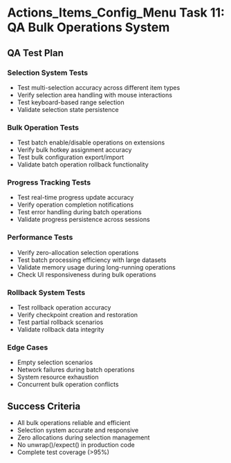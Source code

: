 # Actions_Items_Config_Menu Task 11: QA Bulk Operations System

## QA Test Plan

### Selection System Tests
- Test multi-selection accuracy across different item types
- Verify selection area handling with mouse interactions
- Test keyboard-based range selection
- Validate selection state persistence

### Bulk Operation Tests
- Test batch enable/disable operations on extensions
- Verify bulk hotkey assignment accuracy
- Test bulk configuration export/import
- Validate batch operation rollback functionality

### Progress Tracking Tests
- Test real-time progress update accuracy
- Verify operation completion notifications
- Test error handling during batch operations
- Validate progress persistence across sessions

### Performance Tests
- Verify zero-allocation selection operations
- Test batch processing efficiency with large datasets
- Validate memory usage during long-running operations
- Check UI responsiveness during bulk operations

### Rollback System Tests
- Test rollback operation accuracy
- Verify checkpoint creation and restoration
- Test partial rollback scenarios
- Validate rollback data integrity

### Edge Cases
- Empty selection scenarios
- Network failures during batch operations
- System resource exhaustion
- Concurrent bulk operation conflicts

## Success Criteria
- All bulk operations reliable and efficient
- Selection system accurate and responsive
- Zero allocations during selection management
- No unwrap()/expect() in production code
- Complete test coverage (>95%)